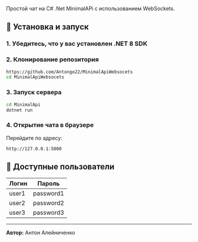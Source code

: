 Простой чат на C# .Net MinimalAPi с использованием WebSockets.

## 🚀 Установка и запуск  


### 1. Убедитесь, что у вас установлен .NET 8 SDK

### 2. Клонирование репозитория  
```bash
https://github.com/Antongo22/MinimalApiWebsocets
cd MinimalApiWebsocets
```  



### 3. Запуск сервера  
```bash
cd MinimalApi
dotnet run
```  

### 4. Открытие чата в браузере  
Перейдите по адресу:  
```
http://127.0.0.1:5000
```  

## 🔑 Доступные пользователи  
| Логин  | Пароль   |  
|--------|---------|  
| user1  | password1 |  
| user2  | password2 |  
| user3  | password3 |  


---  

**Автор:** Антон Алейниченко  

